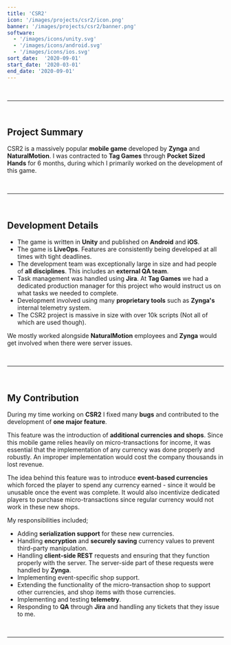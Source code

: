```yaml
---
title: 'CSR2'
icon: '/images/projects/csr2/icon.png'
banner: '/images/projects/csr2/banner.png'
software:
  - '/images/icons/unity.svg'
  - '/images/icons/android.svg'
  - '/images/icons/ios.svg'
sort_date:  '2020-09-01'
start_date: '2020-03-01'
end_date: '2020-09-01'
---
```


<br/>

___

<br/>

## Project Summary

CSR2 is a massively popular **mobile game** developed by **Zynga** and **NaturalMotion**. I was contracted to **Tag Games** through **Pocket Sized Hands** for 6 months, during which I primarily worked on the development of this game.

<br/>

___

<br/>

## Development Details

- The game is written in **Unity** and published on **Android** and **iOS**.
- The game is **LiveOps**. Features are consistently being developed at all times with tight deadlines. 
- The development team was exceptionally large in size and had people of **all disciplines**. This includes an **external QA team**.
- Task management was handled using **Jira**. At **Tag Games** we had a dedicated production manager for this project who would instruct us on what tasks we needed to complete.
- Development involved using many **proprietary tools** such as **Zynga's** internal telemetry system.
- The CSR2 project is massive in size with over 10k scripts (Not all of which are used though).

We mostly worked alongside **NaturalMotion** employees and **Zynga** would get involved when there were server issues.

<br/>

___

<br/>

## My Contribution

During my time working on **CSR2** I fixed many **bugs** and contributed to the development of **one major feature**.

This feature was the introduction of **additional currencies and shops**. Since this mobile game relies heavily on micro-transactions for income, it was essential that the implementation of any currency was done properly and robustly. An improper implementation would cost the company thousands in lost revenue.

The idea behind this feature was to introduce **event-based currencies** which forced the player to spend any currency earned - since it would be unusable once the event was complete. It would also incentivize dedicated players to purchase micro-transactions since regular currency would not work in these new shops.

My responsibilities included; 

- Adding **serialization support** for these new currencies.
- Handling **encryption** and **securely saving** currency values to prevent third-party manipulation.
- Handling **client-side REST** requests and ensuring that they function properly with the server. The server-side part of these requests were handled by **Zynga**.
- Implementing event-specific shop support.
- Extending the functionality of the micro-transaction shop to support other currencies, and shop items with those currencies.
- Implementing and testing **telemetry**.
- Responding to **QA** through **Jira** and handling any tickets that they issue to me.

<br/>

___

<br/>